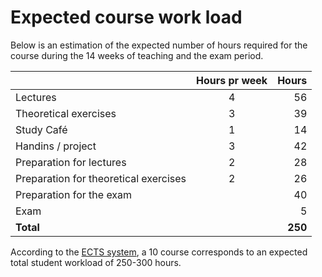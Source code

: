 # Expected course work load

Below is an estimation of the expected number of hours required for the course during the 14 weeks of teaching and the exam period.

|                                       | Hours pr week |  Hours  | 
|:--------------------------------------|:-------------:|--------:|
| Lectures                              |        4      |      56 | 
| Theoretical exercises                 |        3      |      39 | 
| Study Café                            |        1      |      14 |   
| Handins / project                     |        3      |      42 |   
| Preparation for lectures              |        2      |      28 |   
| Preparation for theoretical exercises |        2      |      26 |   
| Preparation for the exam              |               |      40 |   
| Exam                                  |               |       5 |   
| **Total**                             |               | **250** |

According to the [ECTS system](https://ufm.dk/uddannelse/anerkendelse-og-dokumentation/dokumentation/ects),
a 10 course corresponds to an expected total student workload of 250-300 hours.
